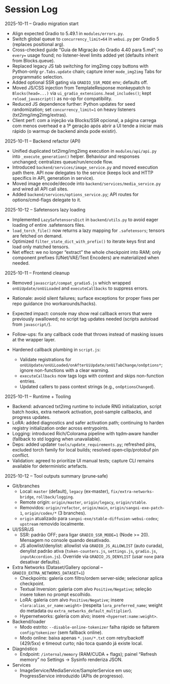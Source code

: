 Session Log
===========

2025-10-11 – Gradio migration start
- Align expected Gradio to 5.49.1 in `modules/errors.py`.
- Switch global queue to `concurrency_limit=64` in `webui.py` per Gradio 5 (replaces positional arg).
- Cross-checked guide “Guia de Migração do Gradio 4.40 para 5.md”; no `every=` usage found; no listener-level limits added yet (defaults inherit from Blocks.queue).
- Replaced legacy JS tab switching for img2img copy buttons with Python-only `gr.Tabs.update` chain; capture inner `mode_img2img` Tabs for programmatic selection.
- Added optional SSR gating via `GRADIO_SSR_MODE` env; defaults off.
- Moved JS/CSS injection from TemplateResponse monkeypatch to `Blocks(head=...)` via `ui_gradio_extensions.head_includes()`; kept `reload_javascript()` as no-op for compatibility.
- Reduced JS dependence further: Python updates for seed randomization; set `concurrency_limit=1` on heavy listeners (txt2img/img2img/extras).
- Client perf: com a injeção via Blocks/SSR opcional, a página carrega com menos overhead e a 1ª geração após abrir a UI tende a iniciar mais rápido (o warmup de backend ainda pode existir).

2025-10-11 – Backend refactor (API)
- Unified duplicated txt2img/img2img execution in `modules/api/api.py` into `_execute_generation()` helper. Behaviour and responses unchanged; centralizes queue/run/encode flow.
- Introduced `backend/services/image_service.py` and moved execution path there. API now delegates to the service (keeps lock and HTTP specifics in API, generation in service).
- Moved image encode/decode into `backend/services/media_service.py` and wired all API call sites.
- Added `backend/services/options_service.py`; API routes for options/cmd-flags delegate to it.

2025-10-12 – Safetensors lazy loading
- Implemented `LazySafetensorsDict` in `backend/utils.py` to avoid eager loading of entire .safetensors files.
- `load_torch_file()` now returns a lazy mapping for `.safetensors`; tensors are fetched on demand.
- Optimized `filter_state_dict_with_prefix()` to iterate keys first and load only matched tensors.
- Net effect: we no longer “extract” the whole checkpoint into RAM; only component prefixes (UNet/VAE/Text Encoders) are materialized when needed.

2025-10-11 – Frontend cleanup
- Removed `javascript/compat_gradio5.js` which wrapped `onUiUpdate/onUiLoaded` and `executeCallbacks` to suppress errors.
- Rationale: avoid silent failures; surface exceptions for proper fixes per repo guidance (no workarounds/hacks).
- Expected impact: console may show real callback errors that were previously swallowed; no script tag updates needed (scripts autoload from `javascript/`).
- Follow-ups: fix any callback code that throws instead of masking issues at the wrapper layer.

- Hardened callback plumbing in `script.js`:
  - Validate registrations for `onUiUpdate/onUiLoaded/onAfterUiUpdate/onUiTabChange/onOptions*`; ignore non-functions with a clear warning.
  - `executeCallbacks` now tags logs with context and skips non-function entries.
  - Updated callers to pass context strings (e.g., `onOptionsChanged`).

2025-10-11 – Runtime + Tooling
- Backend: advanced txt2img runtime to include RNG initialization, script batch hooks, extra network activation, post‑sample callbacks, and progress updates.
- LoRA: added diagnostics and safer activation path; continuing to harden registry initialization order across entrypoints.
- Logging: introduced Rich/Colorama pipeline with tqdm‑aware handler (fallback to std logging when unavailable).
- Deps: added updater `tools/update_requirements.py`; refreshed pins, excluded torch family for local builds; resolved open‑clip/protobuf pin conflict.
- Validation: agreed to prioritize UI manual tests; capture CLI remains available for deterministic artefacts.

2025-10-12 – Tool outputs summary (prune‑safe)
- Git/branches
  - Local: `master` (default), `legacy` (ex‑master), `fix/extra-networks-bridge`, `rollback/logging`.
  - Remote origin: `origin/master`, `origin/legacy`, `origin/stable`.
  - Removidos: `origin/refactor`, `origin/main`, `origin/sangoi-exe-patch-1`, `origin/codex/*` (3 branches).
  - `origin` atualizado para `sangoi-exe/stable-diffusion-webui-codex`; `upstream` removido localmente.
- UI/SSR/JS
  - SSR: padrão OFF; para ligar `GRADIO_SSR_MODE=1` (Node >= 20). Mensagem no console quando desativado.
  - JS allowlist/denylist: allowlist via `GRADIO_JS_ALLOWLIST` (auto curada), denylist padrão ativa (`token-counters.js`, `settings.js`, `gradio.js`, `inputAccordion.js`). Override via `GRADIO_JS_DENYLIST` (usar `none` para desativar defaults).
- Extra Networks (Dataset/Gallery opcional – `GRADIO_EXTRA_NETWORKS_DATASET=1`)
  - Checkpoints: galeria com filtro/ordem server‑side; selecionar aplica checkpoint.
  - Textual Inversion: galeria com alvo `Positive/Negative`; seleção insere token no prompt escolhido.
  - LoRA: galeria com alvo `Positive/Negative`; insere `<lora:alias_or_name:weight>` (respeita `lora_preferred_name`; weight do metadata ou `extra_networks_default_multiplier`).
  - Hypernetworks: galeria com alvo; insere `<hypernet:name:weight>`.
- Backend/loader
  - Modo estrito: `--disable-online-tokenizer` falha rápido se faltarem `config/tokenizer` (sem fallback online).
  - Modo online: baixa apenas `*.json/*.txt` com retry/backoff (429/5xx) e timeout curto; não toca quando já existe local.
- Diagnóstico
  - Endpoint: `/internal/memory` (RAM/CUDA + flags); painel “Refresh memory” no Settings → Sysinfo renderiza JSON.
- Services
  - ImageService/MediaService/SamplerService em uso; ProgressService introduzido (APIs de progresso).
